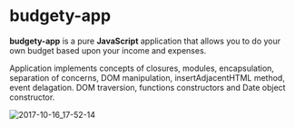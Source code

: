# budgety-app

__budgety-app__ is a pure **JavaScript** application that allows you to do your own budget based upon your income and expenses.

Application implements concepts of closures, modules, encapsulation, separation of concerns, DOM manipulation, insertAdjacentHTML method, event delagation. DOM traversion, functions constructors and Date object constructor.

![2017-10-16_17-52-14](https://user-images.githubusercontent.com/24629158/31637034-dee4ad76-b29a-11e7-8285-f4e63de24c82.png)

